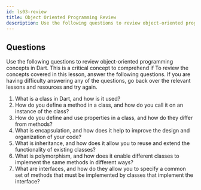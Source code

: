 ```yaml
---
id: ls03-review
title: Object Oriented Programming Review
description: Use the following questions to review object-oriented programming concepts in Dart. This is a critical concept to grasp if you want to learn Flutter. If you are having difficulty answering any of the questions, go back over the relevant lessons and resources and try again.
---
```


## Questions

Use the following questions to review object-oriented programming concepts in Dart. This is a critical concept to comprehend if To review the concepts covered in this lesson, answer the following questions. If you are having difficulty answering any of the questions, go back over the relevant lessons and resources and try again.

1. What is a class in Dart, and how is it used?
2. How do you define a method in a class, and how do you call it on an instance of the class?
3. How do you define and use properties in a class, and how do they differ from methods?
4. What is encapsulation, and how does it help to improve the design and organization of your code?
5. What is inheritance, and how does it allow you to reuse and extend the functionality of existing classes?
6. What is polymorphism, and how does it enable different classes to implement the same methods in different ways?
7. What are interfaces, and how do they allow you to specify a common set of methods that must be implemented by classes that implement the interface?
